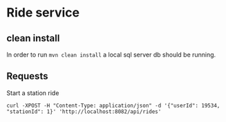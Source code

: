 # Ride service

## clean install

In order to run `mvn clean install` a local sql server db should be running.

## Requests

Start a station ride

    curl -XPOST -H "Content-Type: application/json" -d '{"userId": 19534, "stationId": 1}' 'http://localhost:8082/api/rides'

